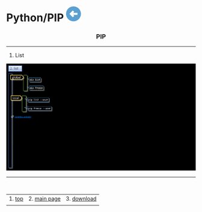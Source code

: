 # Python/PIP [![back](/assets/back.svg)](../README.md) 

<h3 align="center">PIP</h3>

- - -

1. List

![pip](./pip.gif)

- - -

<br>

|     |     |     |
| --- | --- | --- |
| 1. [top](#PIP) | 2. [main page](/README.md) | 3. [download](./pip.pptx) |
|     |     |     |


